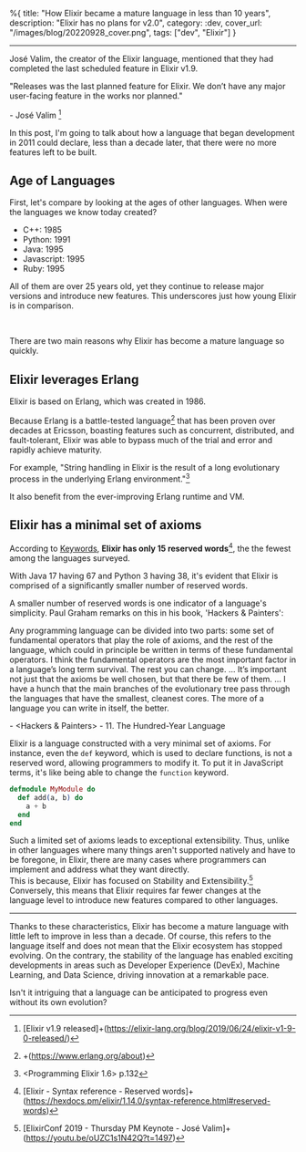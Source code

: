 %{
title: "How Elixir became a mature language in less than 10 years",
description: "Elixir has no plans for v2.0",
category: :dev,
cover_url: "/images/blog/20220928_cover.png",
tags: ["dev", "Elixir"]
}

---

José Valim, the creator of the Elixir language, mentioned that they had completed the last scheduled feature in Elixir v1.9.

>>>
"Releases was the last planned feature for Elixir. We don’t have any major user-facing feature in the works nor planned."

\- José Valim [^1]
>>>

In this post, I'm going to talk about how a language that began development in 2011 could declare, less than a decade later, that there were no more features left to be built.

## Age of Languages

First, let's compare by looking at the ages of other languages. When were the languages we know today created?

- C++: 1985
- Python: 1991
- Java: 1995
- Javascript: 1995
- Ruby: 1995

All of them are over 25 years old, yet they continue to release major versions and introduce new features. This underscores just how young Elixir is in comparison.

<br>

There are two main reasons why Elixir has become a mature language so quickly.

## Elixir leverages Erlang

Elixir is based on Erlang, which was created in 1986.

Because Erlang is a battle-tested language[^2] that has been proven over decades at Ericsson, boasting features such as concurrent, distributed, and fault-tolerant, Elixir was able to bypass much of the trial and error and rapidly achieve maturity.

For example, "String handling in Elixir is the result of a long evolutionary process in the underlying Erlang environment."[^3]

It also benefit from the ever-improving Erlang runtime and VM.

## Elixir has a minimal set of axioms

According to [Keywords](https://github.com/e3b0c442/keywords), **Elixir has only 15 reserved words**[^4], the the fewest among the languages surveyed.

With Java 17 having 67 and Python 3 having 38, it's evident that Elixir is comprised of a significantly smaller number of reserved words.

A smaller number of reserved words is one indicator of a language's simplicity. Paul Graham remarks on this in his book, 'Hackers & Painters':

>>>
Any programming language can be divided into two parts: some set of fundamental operators that play the role of axioms, and the rest of the language, which could in principle be written in terms of these fundamental operators.
I think the fundamental operators are the most important factor in a language’s long term survival. The rest you can change.
...
It’s important not just that the axioms be well chosen, but that there be few of them.
...
I have a hunch that the main branches of the evolutionary tree pass through the languages that have the smallest, cleanest cores. The more of a language you can write in itself, the better.

\- <Hackers & Painters> - 11. The Hundred-Year Language
>>>

Elixir is a language constructed with a very minimal set of axioms. For instance, even the `def` keyword, which is used to declare functions, is not a reserved word, allowing programmers to modify it. To put it in JavaScript terms, it's like being able to change the `function` keyword.

```elixir
defmodule MyModule do
  def add(a, b) do
    a + b
  end
end
```

Such a limited set of axioms leads to exceptional extensibility. Thus, unlike in other languages where many things aren't supported natively and have to be foregone, in Elixir, there are many cases where programmers can implement and address what they want directly.\
This is because, Elixir has focused on Stability and Extensibility.[^5]
Conversely, this means that Elixir requires far fewer changes at the language level to introduce new features compared to other languages.

---

Thanks to these characteristics, Elixir has become a mature language with little left to improve in less than a decade. Of course, this refers to the language itself and does not mean that the Elixir ecosystem has stopped evolving. On the contrary, the stability of the language has enabled exciting developments in areas such as Developer Experience (DevEx), Machine Learning, and Data Science, driving innovation at a remarkable pace.

Isn't it intriguing that a language can be anticipated to progress even without its own evolution?

[^1]: [Elixir v1.9 released]+(https://elixir-lang.org/blog/2019/06/24/elixir-v1-9-0-released/)
[^2]: +(https://www.erlang.org/about)
[^3]: <Programming Elixir 1.6> p.132
[^4]: [Elixir - Syntax reference - Reserved words]+(https://hexdocs.pm/elixir/1.14.0/syntax-reference.html#reserved-words)
[^5]: [ElixirConf 2019 - Thursday PM Keynote - José Valim]+(https://youtu.be/oUZC1s1N42Q?t=1497)
